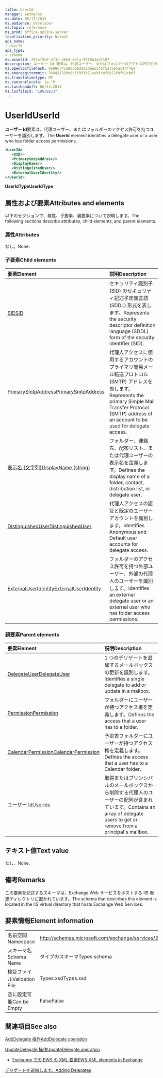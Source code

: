 ```yaml
---
title: UserId
manager: sethgros
ms.date: 09/17/2015
ms.audience: Developer
ms.topic: reference
ms.prod: office-online-server
localization_priority: Normal
api_name:
- UserId
api_type:
- schema
ms.assetid: 244af9e0-bf3c-46b4-8bfa-9719a1ed3107
description: ユーザー Id 要素は、代理ユーザー、またはフォルダーのアクセス許可を持つユーザーを識別します。
ms.openlocfilehash: 8e9867f5a8cdd62dd2dae55fbf527595ac14f46d
ms.sourcegitcommit: 34041125dc8c5f993b21cebfc4f8b72f0fd2cb6f
ms.translationtype: MT
ms.contentlocale: ja-JP
ms.lasthandoff: 06/11/2018
ms.locfileid: "19839933"
---
```

# <a name="userid"></a><span data-ttu-id="20b33-103">UserId</span><span class="sxs-lookup"><span data-stu-id="20b33-103">UserId</span></span>

<span data-ttu-id="20b33-104">**ユーザー Id**要素は、代理ユーザー、またはフォルダーのアクセス許可を持つユーザーを識別します。</span><span class="sxs-lookup"><span data-stu-id="20b33-104">The **UserId** element identifies a delegate user or a user who has folder access permissions.</span></span> 
  
```xml
<UserId>
   <SID/>
   <PrimarySmtpAddress/>
   <DisplayName/>
   <DistinguishedUser/>
   <ExternalUserIdentity/>
</UserId>
```

 <span data-ttu-id="20b33-105">**UserIdType**</span><span class="sxs-lookup"><span data-stu-id="20b33-105">**UserIdType**</span></span>
## <a name="attributes-and-elements"></a><span data-ttu-id="20b33-106">属性および要素</span><span class="sxs-lookup"><span data-stu-id="20b33-106">Attributes and elements</span></span>

<span data-ttu-id="20b33-107">以下のセクションで、属性、子要素、親要素について説明します。</span><span class="sxs-lookup"><span data-stu-id="20b33-107">The following sections describe attributes, child elements, and parent elements.</span></span>
  
### <a name="attributes"></a><span data-ttu-id="20b33-108">属性</span><span class="sxs-lookup"><span data-stu-id="20b33-108">Attributes</span></span>

<span data-ttu-id="20b33-109">なし。</span><span class="sxs-lookup"><span data-stu-id="20b33-109">None.</span></span>
  
### <a name="child-elements"></a><span data-ttu-id="20b33-110">子要素</span><span class="sxs-lookup"><span data-stu-id="20b33-110">Child elements</span></span>

|<span data-ttu-id="20b33-111">**要素**</span><span class="sxs-lookup"><span data-stu-id="20b33-111">**Element**</span></span>|<span data-ttu-id="20b33-112">**説明**</span><span class="sxs-lookup"><span data-stu-id="20b33-112">**Description**</span></span>|
|:-----|:-----|
|[<span data-ttu-id="20b33-113">SID</span><span class="sxs-lookup"><span data-stu-id="20b33-113">SID</span></span>](sid.md) <br/> |<span data-ttu-id="20b33-114">セキュリティ識別子 (SID) のセキュリティ記述子定義言語 (SDDL) 形式を表します。</span><span class="sxs-lookup"><span data-stu-id="20b33-114">Represents the security descriptor definition language (SDDL) form of the security identifier (SID).</span></span>  <br/> |
|[<span data-ttu-id="20b33-115">PrimarySmtpAddress</span><span class="sxs-lookup"><span data-stu-id="20b33-115">PrimarySmtpAddress</span></span>](primarysmtpaddress.md) <br/> |<span data-ttu-id="20b33-116">代理人アクセスに使用するアカウントのプライマリ簡易メール転送プロトコル (SMTP) アドレスを表します。</span><span class="sxs-lookup"><span data-stu-id="20b33-116">Represents the primary Simple Mail Transfer Protocol (SMTP) address of an account to be used for delegate access.</span></span>  <br/> |
|[<span data-ttu-id="20b33-117">表示名 (文字列)</span><span class="sxs-lookup"><span data-stu-id="20b33-117">DisplayName (string)</span></span>](displayname-string.md) <br/> |<span data-ttu-id="20b33-118">フォルダー、連絡先、配布リスト、または代理ユーザーの表示名を定義します。</span><span class="sxs-lookup"><span data-stu-id="20b33-118">Defines the display name of a folder, contact, distribution list, or delegate user.</span></span>  <br/> |
|[<span data-ttu-id="20b33-119">DistinguishedUser</span><span class="sxs-lookup"><span data-stu-id="20b33-119">DistinguishedUser</span></span>](distinguisheduser.md) <br/> |<span data-ttu-id="20b33-120">代理人アクセスの認証と既定のユーザー アカウントを識別します。</span><span class="sxs-lookup"><span data-stu-id="20b33-120">Identifies Anonymous and Default user accounts for delegate access.</span></span>  <br/> |
|[<span data-ttu-id="20b33-121">ExternalUserIdentity</span><span class="sxs-lookup"><span data-stu-id="20b33-121">ExternalUserIdentity</span></span>](externaluseridentity.md) <br/> |<span data-ttu-id="20b33-122">フォルダーのアクセス許可を持つ外部ユーザー、外部の代理人のユーザーを識別します。</span><span class="sxs-lookup"><span data-stu-id="20b33-122">Identifies an external delegate user or an external user who has folder access permissions.</span></span>  <br/> |
   
### <a name="parent-elements"></a><span data-ttu-id="20b33-123">親要素</span><span class="sxs-lookup"><span data-stu-id="20b33-123">Parent elements</span></span>

|<span data-ttu-id="20b33-124">**要素**</span><span class="sxs-lookup"><span data-stu-id="20b33-124">**Element**</span></span>|<span data-ttu-id="20b33-125">**説明**</span><span class="sxs-lookup"><span data-stu-id="20b33-125">**Description**</span></span>|
|:-----|:-----|
|[<span data-ttu-id="20b33-126">DelegateUser</span><span class="sxs-lookup"><span data-stu-id="20b33-126">DelegateUser</span></span>](delegateuser.md) <br/> |<span data-ttu-id="20b33-127">1 つのデリゲートを追加するメールボックスの更新を識別します。</span><span class="sxs-lookup"><span data-stu-id="20b33-127">Identifies a single delegate to add or update in a mailbox.</span></span>  <br/> |
|[<span data-ttu-id="20b33-128">Permission</span><span class="sxs-lookup"><span data-stu-id="20b33-128">Permission</span></span>](permission.md) <br/> |<span data-ttu-id="20b33-129">フォルダーにユーザーが持つアクセス権を定義します。</span><span class="sxs-lookup"><span data-stu-id="20b33-129">Defines the access that a user has to a folder.</span></span>  <br/> |
|[<span data-ttu-id="20b33-130">CalendarPermission</span><span class="sxs-lookup"><span data-stu-id="20b33-130">CalendarPermission</span></span>](calendarpermission.md) <br/> |<span data-ttu-id="20b33-131">予定表フォルダーにユーザーが持つアクセス権を定義します。</span><span class="sxs-lookup"><span data-stu-id="20b33-131">Defines the access that a user has to a Calendar folder.</span></span>  <br/> |
|[<span data-ttu-id="20b33-132">ユーザー Id</span><span class="sxs-lookup"><span data-stu-id="20b33-132">UserIds</span></span>](userids.md) <br/> |<span data-ttu-id="20b33-133">取得またはプリンシパルのメールボックスから削除する代理人のユーザーの配列が含まれています。</span><span class="sxs-lookup"><span data-stu-id="20b33-133">Contains an array of delegate users to get or remove from a principal's mailbox.</span></span>  <br/> |
   
## <a name="text-value"></a><span data-ttu-id="20b33-134">テキスト値</span><span class="sxs-lookup"><span data-stu-id="20b33-134">Text value</span></span>

<span data-ttu-id="20b33-135">なし。</span><span class="sxs-lookup"><span data-stu-id="20b33-135">None.</span></span>
  
## <a name="remarks"></a><span data-ttu-id="20b33-136">備考</span><span class="sxs-lookup"><span data-stu-id="20b33-136">Remarks</span></span>

<span data-ttu-id="20b33-137">この要素を記述するスキーマは、Exchange Web サービスをホストする IIS 仮想ディレクトリに置かれています。</span><span class="sxs-lookup"><span data-stu-id="20b33-137">The schema that describes this element is located in the IIS virtual directory that hosts Exchange Web Services.</span></span>
  
## <a name="element-information"></a><span data-ttu-id="20b33-138">要素情報</span><span class="sxs-lookup"><span data-stu-id="20b33-138">Element information</span></span>

|||
|:-----|:-----|
|<span data-ttu-id="20b33-139">名前空間</span><span class="sxs-lookup"><span data-stu-id="20b33-139">Namespace</span></span>  <br/> |http://schemas.microsoft.com/exchange/services/2006/types  <br/> |
|<span data-ttu-id="20b33-140">スキーマ名</span><span class="sxs-lookup"><span data-stu-id="20b33-140">Schema Name</span></span>  <br/> |<span data-ttu-id="20b33-141">タイプのスキーマ</span><span class="sxs-lookup"><span data-stu-id="20b33-141">Types schema</span></span>  <br/> |
|<span data-ttu-id="20b33-142">検証ファイル</span><span class="sxs-lookup"><span data-stu-id="20b33-142">Validation File</span></span>  <br/> |<span data-ttu-id="20b33-143">Types.xsd</span><span class="sxs-lookup"><span data-stu-id="20b33-143">Types.xsd</span></span>  <br/> |
|<span data-ttu-id="20b33-144">空に設定可能</span><span class="sxs-lookup"><span data-stu-id="20b33-144">Can be Empty</span></span>  <br/> |<span data-ttu-id="20b33-145">False</span><span class="sxs-lookup"><span data-stu-id="20b33-145">False</span></span>  <br/> |
   
## <a name="see-also"></a><span data-ttu-id="20b33-146">関連項目</span><span class="sxs-lookup"><span data-stu-id="20b33-146">See also</span></span>



[<span data-ttu-id="20b33-147">AddDelegate 操作</span><span class="sxs-lookup"><span data-stu-id="20b33-147">AddDelegate operation</span></span>](adddelegate-operation.md)
  
[<span data-ttu-id="20b33-148">UpdateDelegate 操作</span><span class="sxs-lookup"><span data-stu-id="20b33-148">UpdateDelegate operation</span></span>](updatedelegate-operation.md)


- [<span data-ttu-id="20b33-149">Exchange での EWS の XML 要素</span><span class="sxs-lookup"><span data-stu-id="20b33-149">EWS XML elements in Exchange</span></span>](ews-xml-elements-in-exchange.md)


[<span data-ttu-id="20b33-150">デリゲートを追加します。</span><span class="sxs-lookup"><span data-stu-id="20b33-150">Adding Delegates</span></span>](http://msdn.microsoft.com/library/3a744150-66a3-4a13-9433-793603ba5038%28Office.15%29.aspx)

